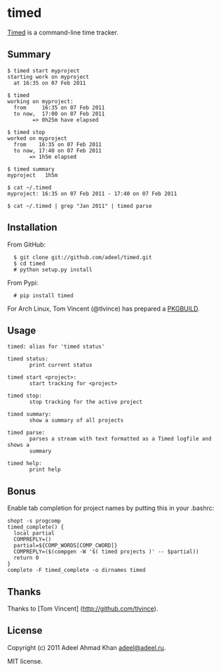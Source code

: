 # timed

[Timed](http://github.com/adeel/timed) is a command-line time tracker.

## Summary

    $ timed start myproject
    starting work on myproject
      at 16:35 on 07 Feb 2011

    $ timed
    working on myproject:
      from     16:35 on 07 Feb 2011
      to now,  17:00 on 07 Feb 2011
            => 0h25m have elapsed

    $ timed stop
    worked on myproject
      from    16:35 on 07 Feb 2011
      to now, 17:40 on 07 Feb 2011
           => 1h5m elapsed

    $ timed summary
    myproject   1h5m

    $ cat ~/.timed
    myproject: 16:35 on 07 Feb 2011 - 17:40 on 07 Feb 2011

    $ cat ~/.timed | grep "Jan 2011" | timed parse

## Installation

From GitHub:

      $ git clone git://github.com/adeel/timed.git
      $ cd timed
      # python setup.py install

From Pypi:

      # pip install timed

For Arch Linux, Tom Vincent (@tlvince) has prepared a [PKGBUILD](https://github.com/tlvince/pkgbuild/blob/master/python-timed/PKGBUILD).

## Usage

    timed: alias for 'timed status'

    timed status:
           print current status

    timed start <project>:
           start tracking for <project>

    timed stop:
           stop tracking for the active project

    timed summary:
           show a summary of all projects

    timed parse:
           parses a stream with text formatted as a Timed logfile and shows a
           summary

    timed help:
           print help

## Bonus

Enable tab completion for project names by putting this in your .bashrc:

    shopt -s progcomp                                                               
    timed_complete() {                                                              
      local partial                                                                 
      COMPREPLY=()                                                                  
      partial=${COMP_WORDS[COMP_CWORD]}                                             
      COMPREPLY=($(compgen -W '$( timed projects )' -- $partial))                   
      return 0                                                                      
    }                                           
    complete -F timed_complete -o dirnames timed

## Thanks

Thanks to [Tom Vincent] (http://github.com/tlvince).

## License

Copyright (c) 2011 Adeel Ahmad Khan <adeel@adeel.ru>.

MIT license.